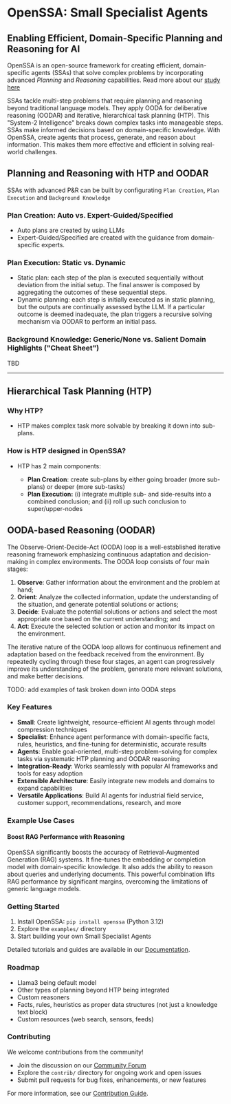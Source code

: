 <!-- markdownlint-disable MD013 MD043 -->

# OpenSSA: Small Specialist Agents

## Enabling Efficient, Domain-Specific Planning and Reasoning for AI

OpenSSA is an open-source framework for creating efficient, domain-specific agents (SSAs) that solve complex problems by incorporating advanced _Planning_ and _Reasoning_ capabilities. Read more about our [study here](https://arxiv.org/abs/2404.11792)

SSAs tackle multi-step problems that require planning and reasoning beyond traditional language models. They apply OODA for deliberative reasoning (OODAR) and iterative, hierarchical task planning (HTP). This "System-2 Intelligence" breaks down complex tasks into manageable steps. SSAs make informed decisions based on domain-specific knowledge. With OpenSSA, create agents that process, generate, and reason about information. This makes them more effective and efficient in solving real-world challenges.

## Planning and Reasoning with HTP and OODAR

SSAs with advanced P&R can be built by configurating `Plan Creation`, `Plan Execution` and `Background Knowledge`

### Plan Creation: Auto vs. Expert-Guided/Specified

- Auto plans are created by using LLMs
- Expert-Guided/Specified are created with the guidance from domain-specific experts.

### Plan Execution: Static vs. Dynamic

- Static plan: each step of the plan is executed sequentially without deviation from the initial setup. The final answer is composed by aggregating the outcomes of these sequential steps.
- Dynamic planning: each step is initially executed as in static planning, but the outputs are continually assessed bythe LLM. If a particular outcome is deemed inadequate, the plan triggers a recursive solving mechanism via OODAR to perform an initial pass.

### Background Knowledge: Generic/None vs. Salient Domain Highlights ("Cheat Sheet")

TBD

--------------------------------------------------------------------------------

## Hierarchical Task Planning (HTP)

### Why HTP?

- HTP makes complex task more solvable by breaking it down into sub-plans.

### How is HTP designed in OpenSSA?

- HTP has 2 main components:

  - **Plan Creation**: create sub-plans by either going broader (more sub-plans) or deeper (more sub-tasks)
  - **Plan Execution:** (i) integrate multiple sub- and side-results into a combined conclusion; and (ii) roll up such conclusion to super/upper-nodes

## OODA-based Reasoning (OODAR)

The Observe-Orient-Decide-Act (OODA) loop is a well-established iterative reasoning framework emphasizing continuous adaptation and decision-making in complex environments. The OODA loop consists of four main stages:

1. **Observe**: Gather information about the environment and the problem at hand;
2. **Orient**: Analyze the collected information, update the understanding of the situation, and generate potential solutions or actions;
3. **Decide**: Evaluate the potential solutions or actions and select the most appropriate one based on the current understanding; and
4. **Act**: Execute the selected solution or action and monitor its impact on the environment.

The iterative nature of the OODA loop allows for continuous refinement and adaptation based on the feedback received from the environment. By repeatedly cycling through these four stages, an agent can progressively improve its understanding of the problem, generate more relevant solutions, and make better decisions.

TODO: add examples of task broken down into OODA steps

### Key Features

- **Small**: Create lightweight, resource-efficient AI agents through model compression techniques
- **Specialist**: Enhance agent performance with domain-specific facts, rules, heuristics, and fine-tuning for deterministic, accurate results
- **Agents**: Enable goal-oriented, multi-step problem-solving for complex tasks via systematic HTP planning and OODAR reasoning
- **Integration-Ready**: Works seamlessly with popular AI frameworks and tools for easy adoption
- **Extensible Architecture**: Easily integrate new models and domains to expand capabilities
- **Versatile Applications**: Build AI agents for industrial field service, customer support, recommendations, research, and more

### Example Use Cases

#### Boost RAG Performance with Reasoning

OpenSSA significantly boosts the accuracy of Retrieval-Augmented Generation (RAG) systems. It fine-tunes the embedding or completion model with domain-specific knowledge. It also adds the ability to reason about queries and underlying documents. This powerful combination lifts RAG performance by significant margins, overcoming the limitations of generic language models.

### Getting Started

1. Install OpenSSA: `pip install openssa` (Python 3.12)
2. Explore the `examples/` directory
3. Start building your own Small Specialist Agents

Detailed tutorials and guides are available in our [Documentation](https://aitomatic.github.io/openssa).

### Roadmap

- Llama3 being default model
- Other types of planning beyond HTP being integrated
- Custom reasoners
- Facts, rules, heuristics as proper data structures (not just a knowledge text block)
- Custom resources (web search, sensors, feeds)

### Contributing

We welcome contributions from the community!

- Join the discussion on our [Community Forum](https://github.com/aitomatic/openssa/discussions)
- Explore the `contrib/` directory for ongoing work and open issues
- Submit pull requests for bug fixes, enhancements, or new features

For more information, see our [Contribution Guide](CONTRIBUTING.md).
